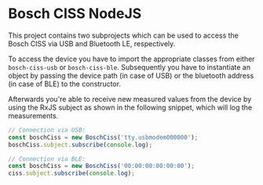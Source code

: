 # Bosch CISS NodeJS

This project contains two subprojects which can be used to access the Bosch CISS via USB and Bluetooth LE, respectively.

To access the device you have to import the appropriate classes from either `bosch-ciss-usb` or `bosch-ciss-ble`.
Subsequently you have to instantiate an object by passing the device path (in case of USB) or the bluetooth address (in case of BLE) to the constructor.

Afterwards you're able to receive new measured values from the device by using the RxJS subject as shown in the following snippet, which will log the measurements.

```typescript
// Connection via USB:
const boschCiss = new BoschCiss('tty.usbmodem000000');
boschCiss.subject.subscribe(console.log);

// Connection via BLE:
const boschCiss = new BoschCiss('00:00:00:00:00:00');
ciss.subject.subscribe(console.log);
```